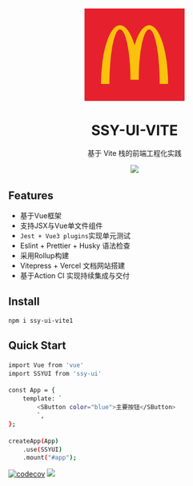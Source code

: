 <br>
<p align="center">
<img src="./assets/logo.png" style="width:200px;" />
</p>
<h1 align="center">SSY-UI-VITE</h1>
<p align="center">
  基于 Vite 栈的前端工程化实践
</p>

<p align="center">
<img src="https://img.shields.io/github/license/tjh1205/ssy-ui-vite1?color=red">
</p>

## Features

- 基于Vue框架
- 支持JSX与Vue单文件组件
- `Jest + Vue3 plugins`实现单元测试
- Eslint + Prettier + Husky 语法检查
- 采用Rollup构建
- Vitepress + Vercel 文档网站搭建
- 基于Action CI 实现持续集成与交付

## Install
```bash
npm i ssy-ui-vite1
```

## Quick Start
```bash
import Vue from 'vue'
import SSYUI from 'ssy-ui'

const App = {
    template: `
        <SButton color="blue">主要按钮</SButton>
        `,
};

createApp(App)
    .use(SSYUI)
    .mount("#app");
```
[![codecov](https://codecov.io/gh/tjh1205/ssy-ui-vite1/graph/badge.svg?token=AXR5E5TBEZ)](https://codecov.io/gh/tjh1205/ssy-ui-vite1)
<a href="https://codecov.io/gh/tjh1205/ssy-ui-vite1" >
 <img src="https://codecov.io/gh/tjh1205/ssy-ui-vite1/graph/badge.svg?token=AXR5E5TBEZ"/>
 </a>

